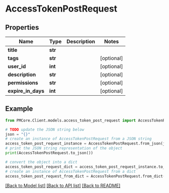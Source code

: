 # AccessTokenPostRequest


## Properties

Name | Type | Description | Notes
------------ | ------------- | ------------- | -------------
**title** | **str** |  | 
**tags** | **str** |  | [optional] 
**user_id** | **int** |  | [optional] 
**description** | **str** |  | [optional] 
**permissions** | **str** |  | [optional] 
**expire_in_days** | **int** |  | [optional] 

## Example

```python
from PMCore.Client.models.access_token_post_request import AccessTokenPostRequest

# TODO update the JSON string below
json = "{}"
# create an instance of AccessTokenPostRequest from a JSON string
access_token_post_request_instance = AccessTokenPostRequest.from_json(json)
# print the JSON string representation of the object
print(AccessTokenPostRequest.to_json())

# convert the object into a dict
access_token_post_request_dict = access_token_post_request_instance.to_dict()
# create an instance of AccessTokenPostRequest from a dict
access_token_post_request_from_dict = AccessTokenPostRequest.from_dict(access_token_post_request_dict)
```
[[Back to Model list]](../README.md#documentation-for-models) [[Back to API list]](../README.md#documentation-for-api-endpoints) [[Back to README]](../README.md)



